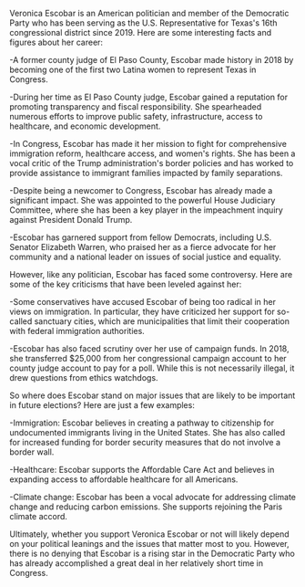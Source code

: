 Veronica Escobar is an American politician and member of the Democratic Party who has been serving as the U.S. Representative for Texas's 16th congressional district since 2019. Here are some interesting facts and figures about her career:

-A former county judge of El Paso County, Escobar made history in 2018 by becoming one of the first two Latina women to represent Texas in Congress.

-During her time as El Paso County judge, Escobar gained a reputation for promoting transparency and fiscal responsibility. She spearheaded numerous efforts to improve public safety, infrastructure, access to healthcare, and economic development.

-In Congress, Escobar has made it her mission to fight for comprehensive immigration reform, healthcare access, and women's rights. She has been a vocal critic of the Trump administration's border policies and has worked to provide assistance to immigrant families impacted by family separations.

-Despite being a newcomer to Congress, Escobar has already made a significant impact. She was appointed to the powerful House Judiciary Committee, where she has been a key player in the impeachment inquiry against President Donald Trump.

-Escobar has garnered support from fellow Democrats, including U.S. Senator Elizabeth Warren, who praised her as a fierce advocate for her community and a national leader on issues of social justice and equality.

However, like any politician, Escobar has faced some controversy. Here are some of the key criticisms that have been leveled against her:

-Some conservatives have accused Escobar of being too radical in her views on immigration. In particular, they have criticized her support for so-called sanctuary cities, which are municipalities that limit their cooperation with federal immigration authorities.

-Escobar has also faced scrutiny over her use of campaign funds. In 2018, she transferred $25,000 from her congressional campaign account to her county judge account to pay for a poll. While this is not necessarily illegal, it drew questions from ethics watchdogs.

So where does Escobar stand on major issues that are likely to be important in future elections? Here are just a few examples:

-Immigration: Escobar believes in creating a pathway to citizenship for undocumented immigrants living in the United States. She has also called for increased funding for border security measures that do not involve a border wall.

-Healthcare: Escobar supports the Affordable Care Act and believes in expanding access to affordable healthcare for all Americans.

-Climate change: Escobar has been a vocal advocate for addressing climate change and reducing carbon emissions. She supports rejoining the Paris climate accord.

Ultimately, whether you support Veronica Escobar or not will likely depend on your political leanings and the issues that matter most to you. However, there is no denying that Escobar is a rising star in the Democratic Party who has already accomplished a great deal in her relatively short time in Congress.
